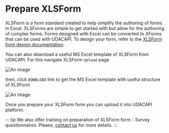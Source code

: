 # Prepare XLSForm

XLSForm is a form standard created to help simplify the authoring of forms in Excel. XLSForms are simple to get started with but allow for the authoring of complex forms. Forms designed with Excel can be converted to XForms that can be used with UDACAPI.
To design your form, refer to the [XLSForm form design documentation](http://xlsform.org/).

You can also download a useful MS Excel template of XLSForm from UDACAPI. For this navigate XLSForm `Upload` page

![An image](/images/s2_3-uploadLink.png)

then, click `DOWNLOAD` link to get the MS Excel template with useful structure of XLSForm

![An image](/images/s2_3-xlsformTemplate.png)

Once you prepare your XLSForm form you can upload it into UDACAPI platform.

::: tip
We also offer training on preparation of XLSForm form - Survey questionnaires. Please, [contact us](mailto:info@udaconsulting.com) for more details.
:::